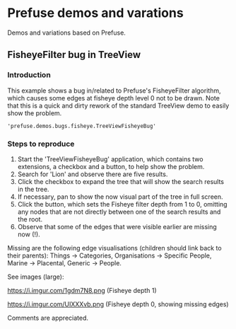 # Prefuse demos and varations
Demos and variations based on Prefuse.

## FisheyeFilter bug in TreeView
### Introduction
This example shows a bug in/related to Prefuse's FisheyeFilter algorithm, which causes some edges at fisheye depth level 0 not to be drawn. Note that this is a quick and dirty rework of the standard TreeView demo to easily show the problem.

    'prefuse.demos.bugs.fisheye.TreeViewFisheyeBug'

### Steps to reproduce
1. Start the 'TreeViewFisheyeBug' application, which contains two extensions, a checkbox and a button, to help show the problem.
2. Search for 'Lion' and observe there are five results.
3. Click the checkbox to expand the tree that will show the search results in the tree.
4. If necessary, pan to show the now visual part of the tree in full screen.
5. Click the button, which sets the Fisheye filter depth from 1 to 0, omitting any nodes that are not directly between one of the search results and the root.
6. Observe that some of the edges that were visible earlier are missing now (!).

Missing are the following edge visualisations (children should link back to their parents):
    Things -> Categories,
    Organisations -> Specific People,
    Marine -> Placental,
    Generic -> People.

See images (large):

https://i.imgur.com/1gdm7N8.png (Fisheye depth 1)

https://i.imgur.com/UIXXXvb.png (Fisheye depth 0, showing missing edges)

Comments are appreciated.
